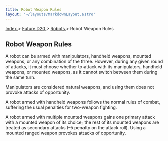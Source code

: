 ```yaml
---
title: Robot Weapon Rules
layout: '~/layouts/MarkdownLayout.astro'
---
```


[ Index ](/) > [ Future D20 ](/future.d20.srd) > [ Robots ](/future.d20.srd/robots) > Robot Weapon Rules

##  Robot Weapon Rules

A robot can be armed with manipulators, handheld weapons, mounted weapons, or
any combination of the three. However, during any given round of attacks, it
must choose whether to attack with its manipulators, handheld weapons, or
mounted weapons, as it cannot switch between them during the same turn.

Manipulators are considered natural weapons, and using them does not provoke
attacks of opportunity.

A robot armed with handheld weapons follows the normal rules of combat,
suffering the usual penalties for two-weapon fighting.

A robot armed with multiple mounted weapons gains one primary attack with a
mounted weapon of its choice; the rest of its mounted weapons are treated as
secondary attacks (–5 penalty on the attack roll). Using a mounted ranged
weapon provokes attacks of opportunity.


